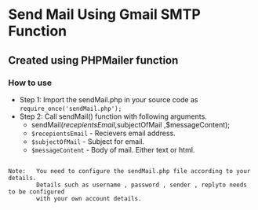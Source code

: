 # Send Mail Using Gmail SMTP Function
## Created using PHPMailer function

### How to use 

- Step 1: Import the sendMail.php in your source code as `require_once('sendMail.php');`
- Step 2: Call sendMail() function with following arguments.
  - sendMail($recepientsEmail,$subjectOfMail ,$messageContent);
  - `$recepientsEmail` - Recievers email address.
  - `$subjectOfMail` - Subject for email.
  - `$messageContent` - Body of mail. Either text or html.

```

Note:	You need to configure the sendMail.php file according to your details.
		Details such as username , password , sender , replyto needs to be configured
		with your own account details.
		
```

